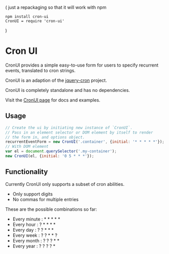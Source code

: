 (
just a repackaging so that it will work with npm

```
npm install cron-ui
CronUI = require 'cron-ui'
```
)

# Cron UI
CronUI provides a simple easy-to-use form for users to specify recurrent events, translated to cron strings.

CronUI is an adaption of the [jquery-cron](https://github.com/shawnchin/jquery-cron/) project.

CronUI is completely standalone and has no dependencies.

Visit the [CronUI page](https://snird.github.io/CronUI/) for docs and examples.

## Usage
```javascript
// Create the ui by initiating new instance of `CronUI`.
// Pass in an element selector or DOM element by itself to render
// the form in, and options object.
recurrentEventForm = new CronUI('.container', {initial: '* * * * *'});
// With DOM element
var el = document.querySelector('.my-container');
new CronUI(el, {initial: '0 5 * * *'});
```

## Functionality
Currently CronUI only supports a subset of cron abilities.
- Only support digits
- No commas for multiple entries

These are the possible combinations so far:
- Every minute : * * * * *
- Every hour   : ? * * * *
- Every day    : ? ? * * *
- Every week   : ? ? * * ?
- Every month  : ? ? ? * *
- Every year   : ? ? ? ? *

